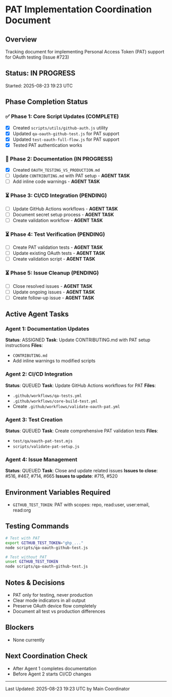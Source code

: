 # PAT Implementation Coordination Document

## Overview
Tracking document for implementing Personal Access Token (PAT) support for OAuth testing (Issue #723)

## Status: IN PROGRESS
Started: 2025-08-23 19:23 UTC

## Phase Completion Status

### ✅ Phase 1: Core Script Updates (COMPLETE)
- [x] Created `scripts/utils/github-auth.js` utility
- [x] Updated `qa-oauth-github-test.js` for PAT support
- [x] Updated `test-oauth-full-flow.js` for PAT support
- [x] Tested PAT authentication works

### 🔄 Phase 2: Documentation (IN PROGRESS)
- [x] Created `OAUTH_TESTING_VS_PRODUCTION.md`
- [ ] Update `CONTRIBUTING.md` with PAT setup - **AGENT TASK**
- [ ] Add inline code warnings - **AGENT TASK**

### ⏳ Phase 3: CI/CD Integration (PENDING)
- [ ] Update GitHub Actions workflows - **AGENT TASK**
- [ ] Document secret setup process - **AGENT TASK**
- [ ] Create validation workflow - **AGENT TASK**

### ⏳ Phase 4: Test Verification (PENDING)
- [ ] Create PAT validation tests - **AGENT TASK**
- [ ] Update existing OAuth tests - **AGENT TASK**
- [ ] Create validation script - **AGENT TASK**

### ⏳ Phase 5: Issue Cleanup (PENDING)
- [ ] Close resolved issues - **AGENT TASK**
- [ ] Update ongoing issues - **AGENT TASK**
- [ ] Create follow-up issue - **AGENT TASK**

## Active Agent Tasks

### Agent 1: Documentation Updates
**Status**: ASSIGNED
**Task**: Update CONTRIBUTING.md with PAT setup instructions
**Files**: 
- `CONTRIBUTING.md`
- Add inline warnings to modified scripts

### Agent 2: CI/CD Integration
**Status**: QUEUED
**Task**: Update GitHub Actions workflows for PAT
**Files**:
- `.github/workflows/qa-tests.yml`
- `.github/workflows/core-build-test.yml`
- Create `.github/workflows/validate-oauth-pat.yml`

### Agent 3: Test Creation
**Status**: QUEUED
**Task**: Create comprehensive PAT validation tests
**Files**:
- `test/qa/oauth-pat-test.mjs`
- `scripts/validate-pat-setup.js`

### Agent 4: Issue Management
**Status**: QUEUED
**Task**: Close and update related issues
**Issues to close**: #516, #467, #714, #665
**Issues to update**: #715, #520

## Environment Variables Required
- `GITHUB_TEST_TOKEN`: PAT with scopes: repo, read:user, user:email, read:org

## Testing Commands
```bash
# Test with PAT
export GITHUB_TEST_TOKEN="ghp_..."
node scripts/qa-oauth-github-test.js

# Test without PAT
unset GITHUB_TEST_TOKEN
node scripts/qa-oauth-github-test.js
```

## Notes & Decisions
- PAT only for testing, never production
- Clear mode indicators in all output
- Preserve OAuth device flow completely
- Document all test vs production differences

## Blockers
- None currently

## Next Coordination Check
- After Agent 1 completes documentation
- Before Agent 2 starts CI/CD changes

---
Last Updated: 2025-08-23 19:23 UTC by Main Coordinator